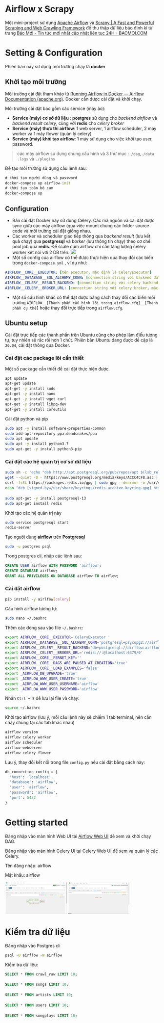 # Airflow x Scrapy

Một mini-project sử dụng [Apache Airflow](https://airflow.apache.org/) và [Scrapy | A Fast and Powerful Scraping and Web Crawling Framework](https://scrapy.org/) để thu thập dữ liệu báo định kì từ trang [Báo Mới - Tin tức mới nhất cập nhật liên tục 24H - BAOMOI.COM](https://baomoi.com/)


# Setting & Configuration

Phiên bản này sử dụng môi trường chạy là **docker**

## Khởi tạo môi trường

Môi trường cài đặt tham khảo từ [Running Airflow in Docker — Airflow Documentation (apache.org)](https://airflow.apache.org/docs/apache-airflow/stable/start/docker.html). Docker cần được cài đặt và khởi chạy.

Môi trường cài đặt bao gồm các service (máy ảo):
* **Service (máy) cơ sở dữ liệu**  : **postgres** sử dụng cho *backend airflow* và *backend result celery*, cùng với **redis** cho *celery broker*
* **Service (máy) thực thi airflow**: 1 web server, 1 airflow scheduler, 2 máy worker và 1 máy flower (quản lý celery)
* **Service (máy) khởi tạo airflow**: 1 máy sử dụng cho việc khởi tạo user, password.

> các máy airflow sử dụng chung cấu hình và 3 thư mục :```./dag```,```./data```
> ```.logs``` và ```./plugins```

Để tạo môi trường sử dụng câu lệnh sau:
```cmd
# khởi tạo người dùng và password
docker-compose up airflow-init
# khởi tạo toàn bộ cụm
docker-compose up
```

## Configuration

* Bản cài đặt Docker này sử dụng Celery. Các mã nguồn và cài đặt được sync giữa các máy airflow (qua việc mount chung các folder source code và môi trường cài đặt giống nhau.
* Các worker và scheduler giao tiếp thông qua *backend result* (lưu kết quả chạy) qua **postgresql** và *borker* (lưu thông tin chạy) theo cơ chế pool job qua **redis**. Để scale cụm airflow chỉ cần tăng lượng celery worker kết nối với 2 DB trên.
![](https://airflow.apache.org/docs/apache-airflow/stable/_images/run_task_on_celery_executor.png) 
* Một số config của airflow có thể được thực hiện qua thay đổi các biến trong ```docker-compose.yml``` , ví dụ như:
```yml
AIRFLOW__CORE__EXECUTOR: [tên executor, mặc định là CeleryExecutor]  
AIRFLOW__DATABASE__SQL_ALCHEMY_CONN: [connection string với backend database, mặc định là postgresql+psycopg2://airflow:airflow@postgres/airflow]  
AIRFLOW__CELERY__RESULT_BACKEND: [connection string với celery backend result database, mặc định là db+postgresql://airflow:airflow@postgres/airflow]
AIRFLOW__CELERY__BROKER_URL: [connection string với celery broker, mặc định là backendredis://:@redis:6379/0]
```
* Một số cấu hình khác có thể đạt được bằng cách thay đổi các biến môi trường ```AIRFLOW__[Thành phần cấu hình lõi trong airflow.cfg]__[Thành phần cụ thể]``` hoặc thay đổi trực tiếp trong ```airflow.cfg```.

## Ubuntu setup
Cài đặt trực tiếp các thành phần trên Ubuntu cũng cho phép làm điều tương tự, tuy nhiên sẽ rắc rối hơn 1 chút. Phiên bản Ubuntu đang được đề cập là ```20.04```, cài đặt thông qua Docker.

### Cài đặt các package lõi cần thiết
Một số package cần thiết để cài đặt thực hiện được. 
```bash
apt update
apt-get update
apt-get -y install sudo
apt-get -y install nano
apt-get -y install wget curl 
apt-get -y install libpq-dev
apt-get -y install coreutils
```
Cài đặt python và pip
```bash
sudo apt -y install software-properties-common
sudo add-apt-repository ppa:deadsnakes/ppa
sudo apt update
sudo apt -y install python3.7
sudo apt-get -y install python3-pip
```

### Cài đặt các hệ quản trị cơ sở dữ liệu
```bash
sudo sh -c 'echo "deb http://apt.postgresql.org/pub/repos/apt $(lsb_release -cs)-pgdg main" > /etc/apt/sources.list.d/pgdg.list'
wget --quiet -O - https://www.postgresql.org/media/keys/ACCC4CF8.asc | sudo apt-key add -
curl -fsSL https://packages.redis.io/gpg | sudo gpg --dearmor -o /usr/share/keyrings/redis-archive-keyring.gpg
echo "deb [signed-by=/usr/share/keyrings/redis-archive-keyring.gpg] https://packages.redis.io/deb $(lsb_release -cs) main" | sudo tee /etc/apt/sources.list.d/redis.list

sudo apt-get -y install postgresql-13
sudo apt-get install redis
```
Khởi tạo các hệ quản trị này
```bash
sudo service postgresql start
redis-server
```
Tạo người dùng **airflow** trên **Postgresql**
```bash
sudo -u postgres psql
```
Trong postgres cli, nhập các lệnh sau:
```sql
CREATE USER airflow WITH PASSWORD 'airflow';
CREATE DATABASE airflow;
GRANT ALL PRIVILEGES ON DATABASE airflow TO airflow;
```
### Cài đặt airflow
```bash
pip install -y airlfow[celery]
```
Cấu hình airflow tương tự:
```bash 
sudo nano ~/.bashrc
```
Thêm các dòng sau vào file ```~/.bashrc```:
```bash
export AIRFLOW__CORE__EXECUTOR='CeleryExecutor ' 
export AIRFLOW__DATABASE__SQL_ALCHEMY_CONN='postgresql+psycopg2://airflow:airflow@localhost:5432/airflow'  
export AIRFLOW__CELERY__RESULT_BACKEND='db+postgresql://airflow:airflow@localhost:5432/airflow'  
export AIRFLOW__CELERY__BROKER_URL='redis://:@localhost:6379/0'  
export AIRFLOW__CORE__FERNET_KEY=''  
export AIRFLOW__CORE__DAGS_ARE_PAUSED_AT_CREATION='true'  
export AIRFLOW__CORE__LOAD_EXAMPLES='false'
export _AIRFLOW_DB_UPGRADE='true'  
export _AIRFLOW_WWW_USER_CREATE='true'  
export _AIRFLOW_WWW_USER_USERNAME='airflow'  
export _AIRFLOW_WWW_USER_PASSWORD='airflow'
```
Nhấn ```Ctrl + S``` để lưu lại file và chạy:
```bash
source ~/.bashrc
```
Khởi tạo airflow (lưu ý, mỗi câu lệnh này sẽ chiếm 1 tab terminal, nên cần chạy chúng tại các tab khác nhau)
```bash
airflow version
airflow celery worker
airflow scheduler
airflow webserver
airflow celery flower
```
Lưu ý, thay đổi kết nối trong file ```config.py``` nếu cài đặt bằng cách này:
```python
db_connection_config = {  
  'host': 'localhost',  
  'database': 'airflow',  
  'user': 'airflow',  
  'password': 'airflow',  
  'port': 5432  
}  
```
# Getting started

Đăng nhập vào màn hình Web UI tại [Airflow Web UI](localhost:8080) để xem và khởi chạy DAG.

Đăng nhập vào màn hình Celery UI tại [Celery Web UI](localhost:5555) để xem và quản lý các Celery.

Tên đăng nhập: airflow

Mật khẩu: airflow

<img src="./screenshots/Screenshot 2022-07-25 171855.png" width="40%"> <img src="./screenshots/Screenshot 2022-07-25 171937.png" width="40%"> 

# Kiểm tra dữ liệu
Đăng nhập vào Postgres cli
```bash
psql -U airflow -W airflow
```
Kiểm tra dữ liệu:
```sql
SELECT * FROM crawl_raw LIMIT 10;

SELECT * FROM songs LIMIT 10;

SELECT * FROM artists LIMIT 10;

SELECT * FROM users LIMIT 10;

SELECT * FROM songplays LIMIT 10;
```

